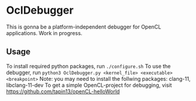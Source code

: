 # OclDebugger

This is gonna be a platform-independent debugger for OpenCL applications. Work in progress.

## Usage
To install required python packages, run `./configure.sh`
To use the debugger, run `python3 OclDebugger.py <kernel_file> <executable> <breakpoint>`
Note: you may need to install the follwing packages: clang-11, libclang-11-dev
To get a simple OpenCL-project for debugging, visit https://github.com/tapin13/openCL-helloWorld


